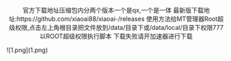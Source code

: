 <p align="center">官方下载地址压缩包内分两个版本一个是qx,一个是一体
最新版下载地址:https://github.com/xiaoai88/xiaoai-/releases
使用方法给MT管理器Root超级权限,点击左上角根目录把文件放到/data/目录下或/data/local/目录下权限777以ROOT超级权限执行脚本</a>
下载失败请开加速器进行下载
</p>
![1.png](1.png)
